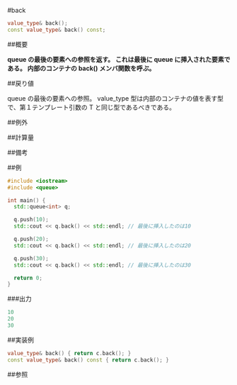 #back
```cpp
value_type& back();
const value_type& back() const;
```

##概要

<b>queue の最後の要素への参照を返す。
これは最後に queue に挿入された要素である。
内部のコンテナの back() メンバ関数を呼ぶ。

</b>


##戻り値

queue の最後の要素への参照。
value_type 型は内部のコンテナの値を表す型で、第１テンプレート引数の T と同じ型であるべきである。



##例外



##計算量



##備考



##例

```cpp
#include <iostream>
#include <queue>

int main() {
  std::queue<int> q;

  q.push(10);
  std::cout << q.back() << std::endl; // 最後に挿入したのは10

  q.push(20);
  std::cout << q.back() << std::endl; // 最後に挿入したのは20

  q.push(30);
  std::cout << q.back() << std::endl; // 最後に挿入したのは30

  return 0;
}
```

###出力

```cpp
10
20
30
```

##実装例

```cpp
value_type& back() { return c.back(); }
const value_type& back() const { return c.back(); }
```

##参照


